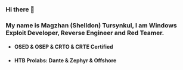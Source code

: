 ### Hi there 👋
### My name is Magzhan (Shelldon) Tursynkul, I am Windows Exploit Developer, Reverse Engineer and Red Teamer.
* #### OSED & OSEP & CRTO & CRTE Certified
* #### HTB Prolabs: Dante & Zephyr & Offshore

<!--
**Sh3lldon/Sh3lldon** is a ✨ _special_ ✨ repository because its `README.md` (this file) appears on your GitHub profile.

Here are some ideas to get you started:

- 🔭 I’m currently working on ...
- 🌱 I’m currently learning ...
- 👯 I’m looking to collaborate on ...
- 🤔 I’m looking for help with ...
- 💬 Ask me about ...
- 📫 How to reach me: ...
- 😄 Pronouns: ...
- ⚡ Fun fact: ...
-->
